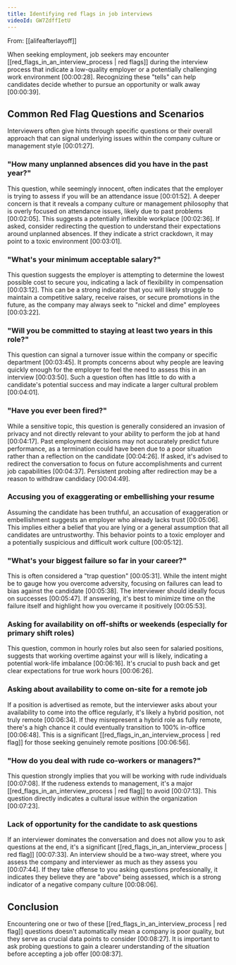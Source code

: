 ```yaml
---
title: Identifying red flags in job interviews
videoId: GW7ZdffIetU
---
```


From: [[alifeafterlayoff]] <br/> 

When seeking employment, job seekers may encounter [[red_flags_in_an_interview_process | red flags]] during the interview process that indicate a low-quality employer or a potentially challenging work environment <a class="yt-timestamp" data-t="00:00:28">[00:00:28]</a>. Recognizing these "tells" can help candidates decide whether to pursue an opportunity or walk away <a class="yt-timestamp" data-t="00:00:39">[00:00:39]</a>.

## Common Red Flag Questions and Scenarios

Interviewers often give hints through specific questions or their overall approach that can signal underlying issues within the company culture or management style <a class="yt-timestamp" data-t="00:01:27">[00:01:27]</a>.

### "How many unplanned absences did you have in the past year?"
This question, while seemingly innocent, often indicates that the employer is trying to assess if you will be an attendance issue <a class="yt-timestamp" data-t="00:01:52">[00:01:52]</a>. A deeper concern is that it reveals a company culture or management philosophy that is overly focused on attendance issues, likely due to past problems <a class="yt-timestamp" data-t="00:02:05">[00:02:05]</a>. This suggests a potentially inflexible workplace <a class="yt-timestamp" data-t="00:02:36">[00:02:36]</a>. If asked, consider redirecting the question to understand their expectations around unplanned absences. If they indicate a strict crackdown, it may point to a toxic environment <a class="yt-timestamp" data-t="00:03:01">[00:03:01]</a>.

### "What's your minimum acceptable salary?"
This question suggests the employer is attempting to determine the lowest possible cost to secure you, indicating a lack of flexibility in compensation <a class="yt-timestamp" data-t="00:03:12">[00:03:12]</a>. This can be a strong indicator that you will likely struggle to maintain a competitive salary, receive raises, or secure promotions in the future, as the company may always seek to "nickel and dime" employees <a class="yt-timestamp" data-t="00:03:22">[00:03:22]</a>.

### "Will you be committed to staying at least two years in this role?"
This question can signal a turnover issue within the company or specific department <a class="yt-timestamp" data-t="00:03:45">[00:03:45]</a>. It prompts concerns about why people are leaving quickly enough for the employer to feel the need to assess this in an interview <a class="yt-timestamp" data-t="00:03:50">[00:03:50]</a>. Such a question often has little to do with a candidate's potential success and may indicate a larger cultural problem <a class="yt-timestamp" data-t="00:04:01">[00:04:01]</a>.

### "Have you ever been fired?"
While a sensitive topic, this question is generally considered an invasion of privacy and not directly relevant to your ability to perform the job at hand <a class="yt-timestamp" data-t="00:04:17">[00:04:17]</a>. Past employment decisions may not accurately predict future performance, as a termination could have been due to a poor situation rather than a reflection on the candidate <a class="yt-timestamp" data-t="00:04:26">[00:04:26]</a>. If asked, it's advised to redirect the conversation to focus on future accomplishments and current job capabilities <a class="yt-timestamp" data-t="00:04:37">[00:04:37]</a>. Persistent probing after redirection may be a reason to withdraw candidacy <a class="yt-timestamp" data-t="00:04:49">[00:04:49]</a>.

### Accusing you of exaggerating or embellishing your resume
Assuming the candidate has been truthful, an accusation of exaggeration or embellishment suggests an employer who already lacks trust <a class="yt-timestamp" data-t="00:05:06">[00:05:06]</a>. This implies either a belief that you are lying or a general assumption that all candidates are untrustworthy. This behavior points to a toxic employer and a potentially suspicious and difficult work culture <a class="yt-timestamp" data-t="00:05:12">[00:05:12]</a>.

### "What's your biggest failure so far in your career?"
This is often considered a "trap question" <a class="yt-timestamp" data-t="00:05:31">[00:05:31]</a>. While the intent might be to gauge how you overcome adversity, focusing on failures can lead to bias against the candidate <a class="yt-timestamp" data-t="00:05:38">[00:05:38]</a>. The interviewer should ideally focus on successes <a class="yt-timestamp" data-t="00:05:47">[00:05:47]</a>. If answering, it's best to minimize time on the failure itself and highlight how you overcame it positively <a class="yt-timestamp" data-t="00:05:53">[00:05:53]</a>.

### Asking for availability on off-shifts or weekends (especially for primary shift roles)
This question, common in hourly roles but also seen for salaried positions, suggests that working overtime against your will is likely, indicating a potential work-life imbalance <a class="yt-timestamp" data-t="00:06:16">[00:06:16]</a>. It's crucial to push back and get clear expectations for true work hours <a class="yt-timestamp" data-t="00:06:26">[00:06:26]</a>.

### Asking about availability to come on-site for a remote job
If a position is advertised as remote, but the interviewer asks about your availability to come into the office regularly, it's likely a hybrid position, not truly remote <a class="yt-timestamp" data-t="00:06:34">[00:06:34]</a>. If they misrepresent a hybrid role as fully remote, there's a high chance it could eventually transition to 100% in-office <a class="yt-timestamp" data-t="00:06:48">[00:06:48]</a>. This is a significant [[red_flags_in_an_interview_process | red flag]] for those seeking genuinely remote positions <a class="yt-timestamp" data-t="00:06:56">[00:06:56]</a>.

### "How do you deal with rude co-workers or managers?"
This question strongly implies that you will be working with rude individuals <a class="yt-timestamp" data-t="00:07:08">[00:07:08]</a>. If the rudeness extends to management, it's a major [[red_flags_in_an_interview_process | red flag]] to avoid <a class="yt-timestamp" data-t="00:07:13">[00:07:13]</a>. This question directly indicates a cultural issue within the organization <a class="yt-timestamp" data-t="00:07:23">[00:07:23]</a>.

### Lack of opportunity for the candidate to ask questions
If an interviewer dominates the conversation and does not allow you to ask questions at the end, it's a significant [[red_flags_in_an_interview_process | red flag]] <a class="yt-timestamp" data-t="00:07:33">[00:07:33]</a>. An interview should be a two-way street, where you assess the company and interviewer as much as they assess you <a class="yt-timestamp" data-t="00:07:44">[00:07:44]</a>. If they take offense to you asking questions professionally, it indicates they believe they are "above" being assessed, which is a strong indicator of a negative company culture <a class="yt-timestamp" data-t="00:08:06">[00:08:06]</a>.

## Conclusion

Encountering one or two of these [[red_flags_in_an_interview_process | red flag]] questions doesn't automatically mean a company is poor quality, but they serve as crucial data points to consider <a class="yt-timestamp" data-t="00:08:27">[00:08:27]</a>. It is important to ask probing questions to gain a clearer understanding of the situation before accepting a job offer <a class="yt-timestamp" data-t="00:08:37">[00:08:37]</a>.